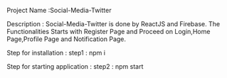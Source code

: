 Project Name :Social-Media-Twitter

Description : Social-Media-Twitter is done by ReactJS and Firebase.
The Functionalities Starts with Register Page and Proceed on Login,Home Page,Profile Page and Notification Page.

Step for installation : step1 : npm i

Step for starting application : step2 : npm start